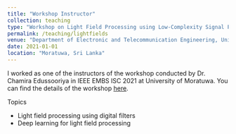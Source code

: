 ```yaml
---
title: "Workshop Instructor"
collection: teaching
type: "Workshop on Light Field Processing using Low-Complexity Signal Processing Algorithms and Deep Learning"
permalink: /teaching/lightfields
venue: "Department of Electronic and Telecommunication Engineering, University of Moratuwa"
date: 2021-01-01
location: "Moratuwa, Sri Lanka"
---
```


I worked as one of the instructors of the workshop conducted by Dr. Chamira Edussooriya in IEEE EMBS ISC 2021 at University of Moratuwa. You can find the details of the workshop [here](https://isc.embs.org/2021moratuwa/workshop-1/).

Topics

* Light field processing using digital filters
* Deep learning for light field processing

